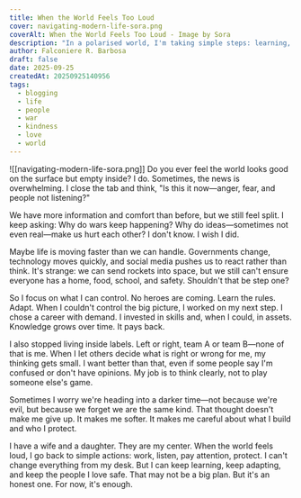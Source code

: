```yaml
---
title: When the World Feels Too Loud
cover: navigating-modern-life-sora.png
coverAlt: When the World Feels Too Loud - Image by Sora
description: "In a polarised world, I'm taking simple steps: learning, adapting, thinking for myself, and protecting my family. A small, honest plan when the world feels heavy."
author: Falconiere R. Barbosa
draft: false
date: 2025-09-25
createdAt: 20250925140956
tags:
  - blogging
  - life
  - people
  - war
  - kindness
  - love
  - world
---
```


![[navigating-modern-life-sora.png]]
Do you ever feel the world looks good on the surface but empty inside? I do. Sometimes, the news is overwhelming. I close the tab and think, "Is this it now—anger, fear, and people not listening?"

We have more information and comfort than before, but we still feel split. I keep asking: Why do wars keep happening? Why do ideas—sometimes not even real—make us hurt each other? I don't know. I wish I did.

Maybe life is moving faster than we can handle. Governments change, technology moves quickly, and social media pushes us to react rather than think. It's strange: we can send rockets into space, but we still can't ensure everyone has a home, food, school, and safety. Shouldn't that be step one?

So I focus on what I can control. No heroes are coming. Learn the rules. Adapt. When I couldn't control the big picture, I worked on my next step. I chose a career with demand. I invested in skills and, when I could, in assets. Knowledge grows over time. It pays back.

I also stopped living inside labels. Left or right, team A or team B—none of that is me. When I let others decide what is right or wrong for me, my thinking gets small. I want better than that, even if some people say I'm confused or don't have opinions. My job is to think clearly, not to play someone else's game.

Sometimes I worry we're heading into a darker time—not because we're evil, but because we forget we are the same kind. That thought doesn't make me give up. It makes me softer. It makes me careful about what I build and who I protect.

I have a wife and a daughter. They are my center. When the world feels loud, I go back to simple actions: work, listen, pay attention, protect. I can't change everything from my desk. But I can keep learning, keep adapting, and keep the people I love safe. That may not be a big plan. But it's an honest one. For now, it's enough.
